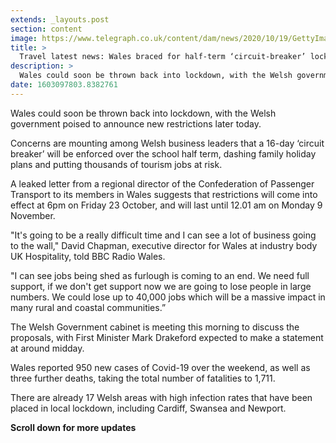 ```yaml
--- 
extends: _layouts.post 
section: content 
image: https://www.telegraph.co.uk/content/dam/news/2020/10/19/GettyImages-1078041222_trans_NvBQzQNjv4BqOc_ePTjJHfN6S7RfuOxAcTBPotKnmDkW0VE7NKw-QAQ.jpg?impolicy=logo-overlay 
title: > 
  Travel latest news: Wales braced for half-term ‘circuit-breaker’ lockdown 
description: > 
  Wales could soon be thrown back into lockdown, with the Welsh government poised to announce new restrictions later today.Concerns are mounting among Welsh business leaders that a 16-day ‘circuit breaker’ will be enforced over the school half term, dashing family holiday plans and putting thousands of tourism jobs at risk."It's going to be a really difficult time and I can see a lot of business going to the wall," David Chapman, executive director for Wales at industry body UK Hospitality, told BBC Radio Wales.We need full support, if we don't get support now we are going to lose people in large numbers.There are already 17 Welsh areas with high infection rates that have been placed in local lockdown, including Cardiff, Swansea and Newport. 
date: 1603097803.8382761 
--- 
```

<div> 
<p>Wales could soon be thrown back into lockdown, with the Welsh government poised to announce new restrictions later today.</p>
<p>Concerns are mounting among Welsh business leaders that a 16-day &#8216;circuit breaker&#8217; will be enforced over the school half term, dashing family holiday plans and putting thousands of tourism jobs at risk.</p>
<p>A leaked letter from a regional director of the Confederation of Passenger Transport to its members in Wales suggests that restrictions will come into effect at 6pm on Friday 23 October, and will last until 12.01 am&#160;on Monday 9 November.</p>
<p>"It's going to be a really difficult time and I can see a lot of business going to the wall," David Chapman, executive director for Wales at industry body UK Hospitality, told BBC Radio Wales.</p>
<p>"I can see jobs being shed as furlough is coming to an end. We need full support, if we don't get support now we are going to lose people in large numbers. We could lose up to 40,000 jobs which will be a massive impact in many rural and coastal communities.&#8221;</p>
<p>The Welsh Government cabinet is meeting this morning to discuss the proposals, with First Minister Mark Drakeford expected to make a statement at around midday.</p>
<p>Wales reported 950 new cases of Covid-19 over the weekend, as well as three further deaths, taking the total number of fatalities to 1,711.</p>
<p>There are already 17 Welsh areas with high infection rates that have been placed in local lockdown, including Cardiff, Swansea and Newport.</p>
<p><strong>Scroll down for more updates</strong></p>
</div>